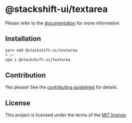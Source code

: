 # @stackshift-ui/textarea



Please refer to the [documentation](https://stackshift-ui.webriq.com/docs/components/textarea) for more information.

## Installation

```sh
yarn add @stackshift-ui/textarea
# or
npm i @stackshift-ui/textarea
```

## Contribution

Yes please! See the
[contributing guidelines](https://github.com/stackshift-ui/components/master/CONTRIBUTING.md)
for details.

## License

This project is licensed under the terms of the
[MIT license](https://github.com/stackshift-ui/components/master/LICENSE).
